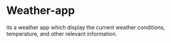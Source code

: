 # Weather-app
its a weather app which display the current weather conditions, temperature, and other relevant information.
